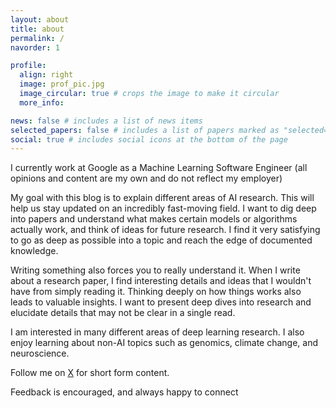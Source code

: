 ```yaml
---
layout: about
title: about
permalink: /
navorder: 1

profile:
  align: right
  image: prof_pic.jpg
  image_circular: true # crops the image to make it circular
  more_info:

news: false # includes a list of news items
selected_papers: false # includes a list of papers marked as "selected={true}"
social: true # includes social icons at the bottom of the page
---
```


I currently work at Google as a Machine Learning Software Engineer (all opinions and content are my own and do not reflect my employer)

My goal with this blog is to explain different areas of AI research. This will help us stay updated on an incredibly fast-moving field. I want to dig deep into papers and understand what makes certain models or algorithms actually work, and think of ideas for future research. I find it very satisfying to go as deep as possible into a topic and reach the edge of documented knowledge.

Writing something also forces you to really understand it. When I write about a research paper, I find interesting details and ideas that I wouldn't have from simply reading it. Thinking deeply on how things works also leads to valuable insights. I want to present deep dives into research and elucidate details that may not be clear in a single read.

I am interested in many different areas of deep learning research. I also enjoy learning about non-AI topics such as genomics, climate change, and neuroscience.

Follow me on [X](https://twitter.com/rohit_bandaru) for short form content.

Feedback is encouraged, and always happy to connect
